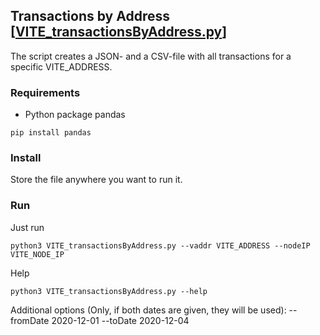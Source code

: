 ## Transactions by Address [[VITE_transactionsByAddress.py](https://github.com/theMoe/vite/blob/main/003_TransactionsByAddress/VITE_transactionsByAddress.py)]

The script creates a JSON- and a CSV-file with all transactions for a specific VITE_ADDRESS.

### Requirements
* Python package pandas
```
pip install pandas
```

### Install
Store the file anywhere you want to run it.

### Run
Just run
```
python3 VITE_transactionsByAddress.py --vaddr VITE_ADDRESS --nodeIP VITE_NODE_IP
```

Help
```
python3 VITE_transactionsByAddress.py --help
```

Additional options (Only, if both dates are given, they will be used):
--fromDate 2020-12-01
--toDate 2020-12-04